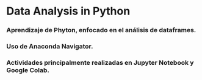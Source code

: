 # Data Analysis in Python
 
### Aprendizaje de Phyton, enfocado en el análisis de dataframes. 
### Uso de Anaconda Navigator.
### Actividades principalmente realizadas en Jupyter Notebook y Google Colab.
